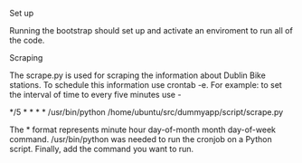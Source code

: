 Set up

Running the bootstrap should set up and activate an enviroment to run all of the code. 

Scraping

The scrape.py is used for scraping the information about Dublin Bike stations. To schedule this information use crontab -e. For example: to set the interval of time to every five minutes use - 

*/5 * * * * /usr/bin/python /home/ubuntu/src/dummyapp/script/scrape.py

The * format represents minute hour day-of-month month day-of-week command. /usr/bin/python was needed to run the cronjob on a Python script. Finally, add the command you want to run.